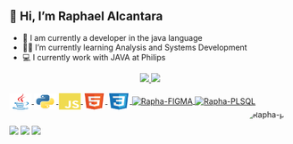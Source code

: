 ## 👋 Hi, I’m Raphael Alcantara
- 👀 I am currently a developer in the java language
- 👨‍🎓 I’m currently learning Analysis and Systems Development
- 💻 I currently work with JAVA at Philips

<div align="center">
  <a href="https://github.com/RaphaelAlcantara">
  <img height="180em" src="https://github-readme-stats.vercel.app/api?username=RaphaelAlcantara&show_icons=true&theme=tokyonight&include_all_commits=false&count_private=true"/>
  <img height="180em" src="https://github-readme-stats.vercel.app/api/top-langs/?username=RaphaelAlcantara&layout=compact&langs_count=7&theme=tokyonight"/>
</div>

<div style="display: inline_block"><br>
  <img align="center" alt="Rapha-Csharp" height="30" width="40" src="https://raw.githubusercontent.com/devicons/devicon/master/icons/java/java-original.svg">
  <img align="center" alt="Rapha-Python" height="30" width="40" src="https://raw.githubusercontent.com/devicons/devicon/master/icons/python/python-original.svg">
  <img align="center" alt="Rapha-Js" height="30" width="40" src="https://raw.githubusercontent.com/devicons/devicon/master/icons/javascript/javascript-plain.svg">
  <img align="center" alt="Rapha-HTML" height="30" width="40" src="https://raw.githubusercontent.com/devicons/devicon/master/icons/html5/html5-original.svg">
  <img align="center" alt="Rapha-CSS" height="30" width="40" src="https://raw.githubusercontent.com/devicons/devicon/master/icons/css3/css3-original.svg">
  <img align="center" alt="Rapha-FIGMA" height="30" width="40" src="https://upload.wikimedia.org/wikipedia/commons/3/33/Figma-logo.svg">
  <img align="center" alt="Rapha-PLSQL" height="30" width="40" src="https://i.imgur.com/DxRkKwU.png">
  
  <img align="right" alt="Rapha-pic" height="150" style="border-radius:50px;" src="https://i.imgur.com/vHxRm2h.png"> 
</div>  
  
  ##
  
  <div> 
  <a href="https://instagram.com/raphael__alcantara" target="_blank"><img src="https://img.shields.io/badge/-Instagram-%23E4405F?style=for-the-badge&logo=instagram&logoColor=white" target="_blank"></a>
  <a href = "mailto:raphaelvictor40@gmail.com"><img src="https://img.shields.io/badge/-Gmail-%23333?style=for-the-badge&logo=gmail&logoColor=white" target="_blank"></a>
  <a href="https://www.linkedin.com/in/raphael-alcântara" target="_blank"><img src="https://img.shields.io/badge/-LinkedIn-%230077B5?style=for-the-badge&logo=linkedin&logoColor=white" target="_blank"></a> 
  </div>
  
